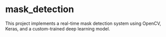 # mask_detection
This project implements a real-time mask detection system using OpenCV, Keras, and a custom-trained deep learning model.
